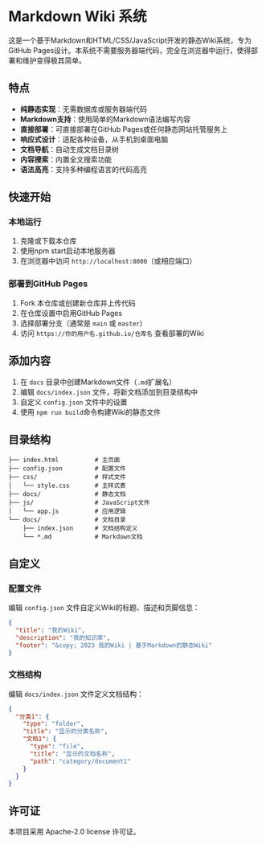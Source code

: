 # Markdown Wiki 系统

这是一个基于Markdown和HTML/CSS/JavaScript开发的静态Wiki系统，专为GitHub Pages设计。本系统不需要服务器端代码，完全在浏览器中运行，使得部署和维护变得极其简单。

## 特点

- **纯静态实现**：无需数据库或服务器端代码
- **Markdown支持**：使用简单的Markdown语法编写内容
- **直接部署**：可直接部署在GitHub Pages或任何静态网站托管服务上
- **响应式设计**：适配各种设备，从手机到桌面电脑
- **文档导航**：自动生成文档目录树
- **内容搜索**：内置全文搜索功能
- **语法高亮**：支持多种编程语言的代码高亮

## 快速开始

### 本地运行

1. 克隆或下载本仓库
2. 使用npm start启动本地服务器
3. 在浏览器中访问 `http://localhost:8000`（或相应端口）

### 部署到GitHub Pages

1. Fork 本仓库或创建新仓库并上传代码
2. 在仓库设置中启用GitHub Pages
3. 选择部署分支（通常是 `main` 或 `master`）
4. 访问 `https://你的用户名.github.io/仓库名` 查看部署的Wiki

## 添加内容

1. 在 `docs` 目录中创建Markdown文件（`.md`扩展名）
2. 编辑 `docs/index.json` 文件，将新文档添加到目录结构中
3. 自定义 `config.json` 文件中的设置
4. 使用 `npm run build`命令构建Wiki的静态文件

## 目录结构

```
├── index.html          # 主页面
├── config.json         # 配置文件
├── css/                # 样式文件
│   └── style.css       # 主样式表
├── docs/               # 静态文档
├── js/                 # JavaScript文件
│   └── app.js          # 应用逻辑
└── docs/               # 文档目录
    ├── index.json      # 文档结构定义
    └── *.md            # Markdown文档
```

## 自定义

### 配置文件

编辑 `config.json` 文件自定义Wiki的标题、描述和页脚信息：

```json
{
  "title": "我的Wiki",
  "description": "我的知识库",
  "footer": "&copy; 2023 我的Wiki | 基于Markdown的静态Wiki"
}
```

### 文档结构

编辑 `docs/index.json` 文件定义文档结构：

```json
{
  "分类1": {
    "type": "folder",
    "title": "显示的分类名称",
    "文档1": {
      "type": "file",
      "title": "显示的文档名称",
      "path": "category/document1"
    }
  }
}
```

## 许可证

本项目采用 Apache-2.0 license 许可证。